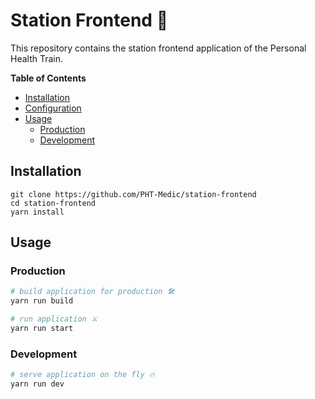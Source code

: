 # Station Frontend 📮
This repository contains the station frontend application of the Personal Health Train.

**Table of Contents**

- [Installation](#installation)
- [Configuration](#configuration)
- [Usage](#usage)
    - [Production](#production)
    - [Development](#development)

## Installation

```shell
git clone https://github.com/PHT-Medic/station-frontend
cd station-frontend
yarn install
```

## Usage

### Production

``` bash
# build application for production 🛠
yarn run build

# run application ⚔
yarn run start
```

### Development

``` bash
# serve application on the fly 🔥
yarn run dev
````
